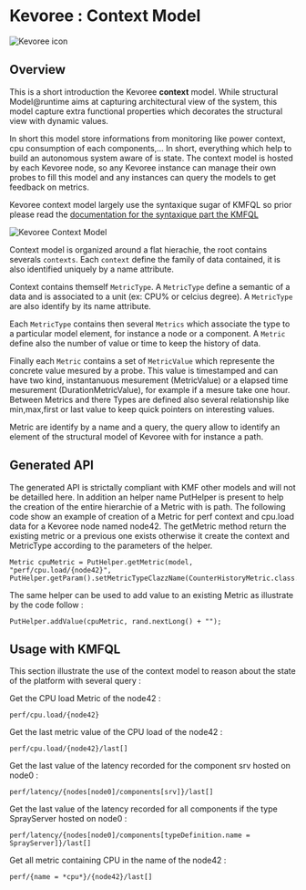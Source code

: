# Kevoree : Context Model

![Kevoree icon](http://kevoree.org/img/kevoree-logo.png)

## Overview

This is a short introduction the Kevoree **context** model.
While structural Model@runtime aims at capturing architectural view of the system, this model capture extra functional properties which decorates the structural view with dynamic values.

In short this model store informations from monitoring like power context, cpu consumption of each components,… In short, everything which help to build an autonomous system aware of is state. The context model is hosted by each Kevoree node, so any Kevoree instance can manage their own probes to fill this model and any instances can query the models to get feedback on metrics.

Kevoree context model largely use the syntaxique sugar of KMFQL so prior please read the  [documentation for the syntaxique part the KMFQL](https://github.com/dukeboard/kevoree-modeling-framework/blob/master/doc/kmf_path.md)

![Kevoree Context Model](https://raw.github.com/dukeboard/kevoree/master/kevoree-core/org.kevoree.model.context/doc/kevoree.context.png)

Context model is organized around a flat hierachie, the root contains severals `contexts`.
Each `context` define the family of data contained, it is also identified uniquely by a name attribute.

Context contains themself `MetricType`. A `MetricType` define a semantic of a data and is associated to a unit (ex: CPU% or celcius degree). A `MetricType` are also identify by its name attribute.

Each `MetricType` contains then several `Metrics` which associate the type to a particular model element, for instance a node or a component. A `Metric` define also the number of value or time to keep the history of data.

Finally each `Metric` contains a set of `MetricValue` which represente the concrete value mesured by a probe. This value is timestamped and can have two kind, instantanuous mesurement (MetricValue) or a elapsed time mesurement (DurationMetricValue), for example if a mesure take one hour. Between Metrics and there Types are defined also several relationship like min,max,first or last value to keep quick pointers on interesting values.

Metric are identify by a name and a query, the query allow to identify an element of the structural model of Kevoree with for instance a path.

## Generated API

The generated API is strictally compliant with KMF other models and will not be detailled here.
In addition an helper name PutHelper is present to help the creation of the entire hierarchie of a Metric with is path.
The following code show an example of creation of a Metric for perf context and cpu.load data for a Kevoree node named node42.
The getMetric method return the existing metric or a previous one exists otherwise it create the context and MetricType according to the parameters of the helper.

	Metric cpuMetric = PutHelper.getMetric(model, "perf/cpu.load/{node42}", PutHelper.getParam().setMetricTypeClazzName(CounterHistoryMetric.class.getName()).setNumber(100));
    
The same helper can be used to add value to an existing Metric as illustrate by the code follow :    
  
    PutHelper.addValue(cpuMetric, rand.nextLong() + "");


## Usage with KMFQL

This section illustrate the use of the context model to reason about the state of the platform with several query :

Get the CPU load Metric of the node42 :

	perf/cpu.load/{node42}
	
Get the last metric value of the CPU load of the node42 :

	perf/cpu.load/{node42}/last[]
	
Get the last value of the latency recorded for the component srv hosted on node0 :

	perf/latency/{nodes[node0]/components[srv]}/last[]
	
Get the last value of the latency recorded for all components if the type SprayServer hosted on node0 :

	perf/latency/{nodes[node0]/components[typeDefinition.name = SprayServer]}/last[]

Get all metric containing CPU in the name of the node42 :

	perf/{name = *cpu*}/{node42}/last[]

